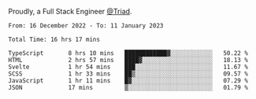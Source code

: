 Proudly, a Full Stack Engineer [@Triad](https://github.com/Triad-Behavioral-Health).
<!--START_SECTION:waka-->

```text
From: 16 December 2022 - To: 11 January 2023

Total Time: 16 hrs 17 mins

TypeScript       8 hrs 10 mins   ████████████▓░░░░░░░░░░░░   50.22 %
HTML             2 hrs 57 mins   ████▓░░░░░░░░░░░░░░░░░░░░   18.13 %
Svelte           1 hr 54 mins    ███░░░░░░░░░░░░░░░░░░░░░░   11.67 %
SCSS             1 hr 33 mins    ██▒░░░░░░░░░░░░░░░░░░░░░░   09.57 %
JavaScript       1 hr 11 mins    █▓░░░░░░░░░░░░░░░░░░░░░░░   07.29 %
JSON             17 mins         ▒░░░░░░░░░░░░░░░░░░░░░░░░   01.79 %
```

<!--END_SECTION:waka-->
